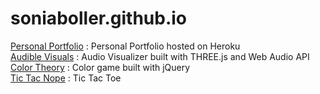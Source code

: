 # soniaboller.github.io
[Personal Portfolio](https://soniaboller.herokuapp.com/) : Personal Portfolio hosted on Heroku  
[Audible Visuals](https://soniaboller.github.io/audible-visuals/) : Audio Visualizer built with THREE.js and Web Audio API  
[Color Theory](https://soniaboller.github.io/color-theory/) : Color game built with jQuery  
[Tic Tac Nope](https://soniaboller.github.io/tictactoe/) : Tic Tac Toe 
